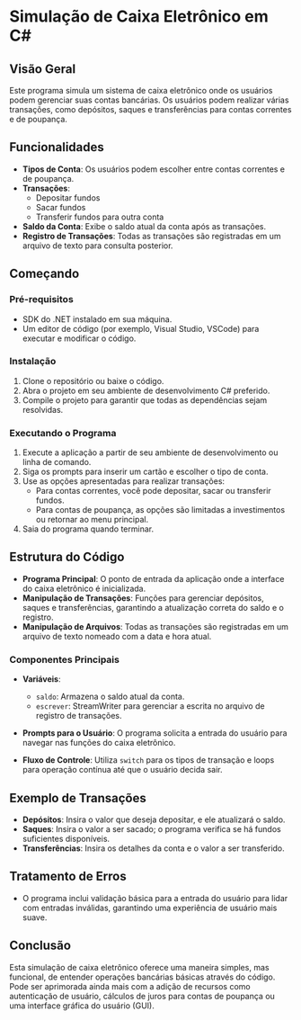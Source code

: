 # Simulação de Caixa Eletrônico em C#

## Visão Geral
Este programa simula um sistema de caixa eletrônico onde os usuários podem gerenciar suas contas bancárias. Os usuários podem realizar várias transações, como depósitos, saques e transferências para contas correntes e de poupança.

## Funcionalidades
- **Tipos de Conta**: Os usuários podem escolher entre contas correntes e de poupança.
- **Transações**:
  - Depositar fundos
  - Sacar fundos
  - Transferir fundos para outra conta
- **Saldo da Conta**: Exibe o saldo atual da conta após as transações.
- **Registro de Transações**: Todas as transações são registradas em um arquivo de texto para consulta posterior.

## Começando

### Pré-requisitos
- SDK do .NET instalado em sua máquina.
- Um editor de código (por exemplo, Visual Studio, VSCode) para executar e modificar o código.

### Instalação
1. Clone o repositório ou baixe o código.
2. Abra o projeto em seu ambiente de desenvolvimento C# preferido.
3. Compile o projeto para garantir que todas as dependências sejam resolvidas.

### Executando o Programa
1. Execute a aplicação a partir de seu ambiente de desenvolvimento ou linha de comando.
2. Siga os prompts para inserir um cartão e escolher o tipo de conta.
3. Use as opções apresentadas para realizar transações:
   - Para contas correntes, você pode depositar, sacar ou transferir fundos.
   - Para contas de poupança, as opções são limitadas a investimentos ou retornar ao menu principal.
4. Saia do programa quando terminar.

## Estrutura do Código

- **Programa Principal**: O ponto de entrada da aplicação onde a interface do caixa eletrônico é inicializada.
- **Manipulação de Transações**: Funções para gerenciar depósitos, saques e transferências, garantindo a atualização correta do saldo e o registro.
- **Manipulação de Arquivos**: Todas as transações são registradas em um arquivo de texto nomeado com a data e hora atual.

### Componentes Principais
- **Variáveis**:
  - `saldo`: Armazena o saldo atual da conta.
  - `escrever`: StreamWriter para gerenciar a escrita no arquivo de registro de transações.
  
- **Prompts para o Usuário**: O programa solicita a entrada do usuário para navegar nas funções do caixa eletrônico.
  
- **Fluxo de Controle**: Utiliza `switch` para os tipos de transação e loops para operação contínua até que o usuário decida sair.

## Exemplo de Transações
- **Depósitos**: Insira o valor que deseja depositar, e ele atualizará o saldo.
- **Saques**: Insira o valor a ser sacado; o programa verifica se há fundos suficientes disponíveis.
- **Transferências**: Insira os detalhes da conta e o valor a ser transferido.

## Tratamento de Erros
- O programa inclui validação básica para a entrada do usuário para lidar com entradas inválidas, garantindo uma experiência de usuário mais suave.

## Conclusão
Esta simulação de caixa eletrônico oferece uma maneira simples, mas funcional, de entender operações bancárias básicas através do código. Pode ser aprimorada ainda mais com a adição de recursos como autenticação de usuário, cálculos de juros para contas de poupança ou uma interface gráfica do usuário (GUI).


